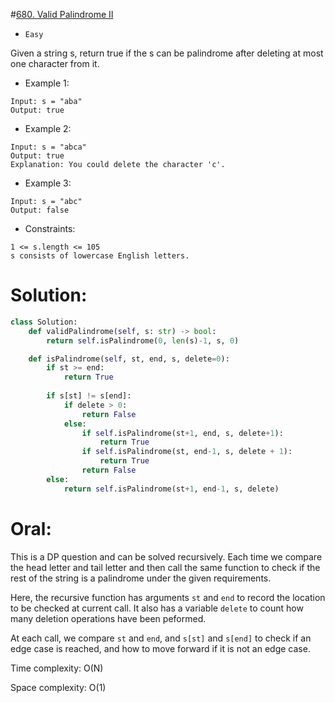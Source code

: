 #[680. Valid Palindrome II](https://leetcode.com/problems/valid-palindrome-ii/description/) 
+ `Easy`

Given a string s, return true if the s can be palindrome after deleting at most one character from it.

+ Example 1:

```
Input: s = "aba"
Output: true
```

+ Example 2:

```
Input: s = "abca"
Output: true
Explanation: You could delete the character 'c'.
```

+ Example 3:

```
Input: s = "abc"
Output: false
```


+ Constraints:

```
1 <= s.length <= 105
s consists of lowercase English letters.
```

# Solution:
```python {.line-numbers}
class Solution:
    def validPalindrome(self, s: str) -> bool:
        return self.isPalindrome(0, len(s)-1, s, 0)

    def isPalindrome(self, st, end, s, delete=0):
        if st >= end:
            return True
        
        if s[st] != s[end]:
            if delete > 0:
                return False
            else:
                if self.isPalindrome(st+1, end, s, delete+1):
                    return True
                if self.isPalindrome(st, end-1, s, delete + 1):
                    return True
                return False
        else:
            return self.isPalindrome(st+1, end-1, s, delete)
```

# Oral:

This is a DP question and can be solved recursively. Each time we compare the head letter and tail letter and then call the same function to check if the rest of the string is a palindrome under the given requirements.

Here, the recursive function has arguments `st` and `end` to record the location to be checked at current call. It also has a variable `delete` to count how many deletion operations have been peformed.

At each call, we compare `st` and `end`, and `s[st]` and `s[end]` to check if an edge case is reached, and how to move forward if it is not an edge case.

Time complexity: O(N)

Space complexity: O(1)
